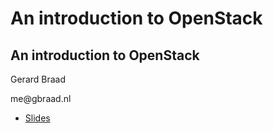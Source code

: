 # An introduction to OpenStack

## An introduction to OpenStack
Gerard Braad

<span class="lightblue">me</span><span class="white">@gbraad</span><span class="orange">.nl</span>


  * [Slides](./slides.html)
